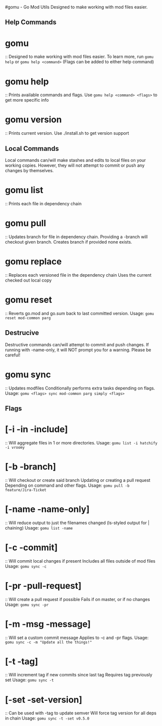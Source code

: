 #gomu - Go Mod Utils
Designed to make working with mod files easier.

## Help Commands ##
# gomu #
  :: Designed to make working with mod files easier.
  To learn more, run `gomu help` or `gomu help <command>`
  (Flags can be added to either help command)

# gomu help #
  :: Prints available commands and flags.
  Use `gomu help <command> <flags>` to get more specific info

# gomu version #
  :: Prints current version. Use ./install.sh to get version support

## Local Commands ##
Local commands can/will make stashes and edits to local files on your working copies. However, they will not attempt to commit or push any changes by themselves.

# gomu list #
  :: Prints each file in dependency chain

# gomu pull #
  :: Updates branch for file in dependency chain.
  Providing a -branch will checkout given branch.
  Creates branch if provided none exists.

# gomu replace #
  :: Replaces each versioned file in the dependency chain
  Uses the current checked out local copy

# gomu reset #
  :: Reverts go.mod and go.sum back to last committed version.
  Usage: `gomu reset mod-common parg`


## Destrucive ##
Destructive commands can/will attempt to commit and push changes. If running with -name-only, it will NOT prompt you for a warning. Please be careful!

# gomu sync #
  :: Updates modfiles
  Conditionally performs extra tasks depending on flags.
  Usage: `gomu <flags> sync mod-common parg simply <flags>`

## Flags ##
# [-i -in -include] #
  :: Will aggregate files in 1 or more directories.
  Usage: `gomu list -i hatchify -i vroomy`

# [-b -branch] #
  :: Will checkout or create said branch
  Updating or creating a pull request
  Depending on command and other flags.
  Usage: `gomu pull -b feature/Jira-Ticket`

# [-name -name-only] #
  :: Will reduce output to just the filenames changed
  (ls-styled output for | chaining)
  Usage: `gomu list -name`

# [-c -commit] #
  :: Will commit local changes if present
  Includes all files outside of mod files
  Usage: `gomu sync -c`

# [-pr -pull-request] #
  :: Will create a pull request if possible
  Fails if on master, or if no changes
  Usage: `gomu sync -pr`

# [-m -msg -message] #
  :: Will set a custom commit message
  Applies to -c and -pr flags.
  Usage: `gomu sync -c -m "Update all the things!"`

# [-t -tag] #
  :: Will increment tag if new commits since last tag
  Requires tag previously set
  Usage: `gomu sync -t`

# [-set -set-version] #
  :: Can be used with -tag to update semver
  Will force tag version for all deps in chain
  Usage: `gomu sync -t -set v0.5.0`

